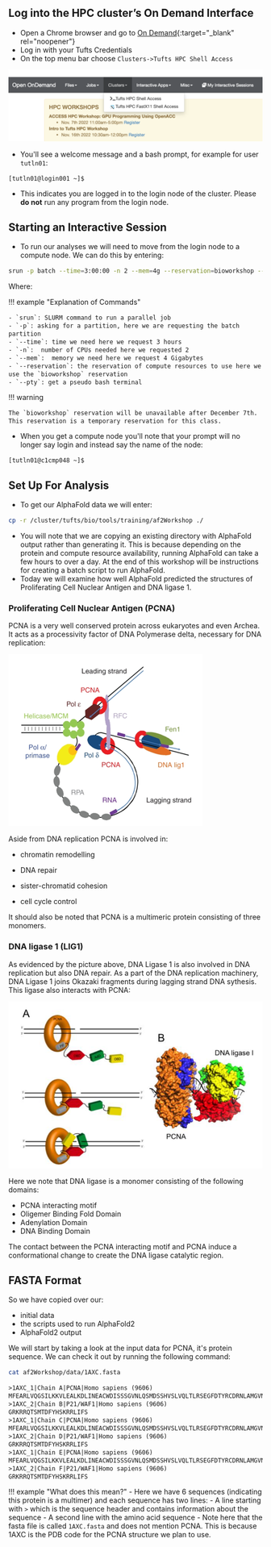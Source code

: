 ## Log into the HPC cluster’s On Demand Interface

- Open a Chrome browser and go to [On Demand](https://ondemand.pax.tufts.edu/){:target="_blank" rel="noopener"}
- Log in with your Tufts Credentials
- On the top menu bar choose `Clusters->Tufts HPC Shell Access`

![](images/shell.png)

- You'll see a welcome message and a bash prompt, for example for user `tutln01`:

```
[tutln01@login001 ~]$
```

- This indicates you are logged in to the login node of the cluster. Please **do not** run any program from the login node.

## Starting an Interactive Session

- To run our analyses we will need to move from the login node to a compute node. We can do this by entering:

```bash
srun -p batch --time=3:00:00 -n 2 --mem=4g --reservation=bioworkshop --pty bash
```

Where:

!!! example "Explanation of Commands"

    - `srun`: SLURM command to run a parallel job
    - `-p`: asking for a partition, here we are requesting the batch partition
    - `--time`: time we need here we request 3 hours
    - `-n`:  number of CPUs needed here we requested 2
    - `--mem`:  memory we need here we request 4 Gigabytes
    - `--reservation`: the reservation of compute resources to use here we use the `bioworkshop` reservation
    - `--pty`: get a pseudo bash terminal
    
!!! warning 
    
    The `bioworkshop` reservation will be unavailable after December 7th. This reservation is a temporary reservation for this class. 

- When you get a compute node you'll note that your prompt will no longer say login and instead say the name of the node:

```
[tutln01@c1cmp048 ~]$
```

## Set Up For Analysis

- To get our AlphaFold data we will enter:

```bash
cp -r /cluster/tufts/bio/tools/training/af2Workshop ./
```

- You will note that we are copying an existing directory with AlphaFold output rather than generating it. This is because depending on the protein and compute resource availability, running AlphaFold can take a few hours to over a day. At the end of this workshop will be instructions for creating a batch script to run AlphaFold. 
- Today we will examine how well AlphaFold predicted the structures of Proliferating Cell Nuclear Antigen and DNA ligase 1.

### Proliferating Cell Nuclear Antigen (PCNA)

PCNA is a very well conserved protein across eukaryotes and even Archea. It acts as a processivity factor of DNA Polymerase delta, necessary for DNA replication:

![](images/pcnaDnaPol.png)

Aside from DNA replication PCNA is involved in:

* chromatin remodelling 
    
* DNA repair
    
* sister-chromatid cohesion

* cell cycle control

It should also be noted that PCNA is a multimeric protein consisting of three monomers.

### DNA ligase 1 (LIG1)

As evidenced by the picture above, DNA Ligase 1 is also involved in DNA replication but also DNA repair. As a part of the DNA replication machinery, DNA Ligase 1 joins Okazaki fragments during lagging strand DNA sythesis. This ligase also interacts with PCNA:

![](images/lig1Pcna.png)

Here we note that DNA ligase is a monomer consisting of the following domains:

- PCNA interacting motif
- Oligemer Binding Fold Domain
- Adenylation Domain
- DNA Binding Domain

The contact between the PCNA interacting motif and PCNA induce a conformational change to create the DNA ligase catalytic region. 

## FASTA Format

So we have copied over our:
- initial data
- the scripts used to run AlphaFold2
- AlphaFold2 output

We will start by taking a look at the input data for PCNA, it's protein sequence. We can check it out by running the following command:

```bash
cat af2Workshop/data/1AXC.fasta 
```

```
>1AXC_1|Chain A|PCNA|Homo sapiens (9606)
MFEARLVQGSILKKVLEALKDLINEACWDISSSGVNLQSMDSSHVSLVQLTLRSEGFDTYRCDRNLAMGVNLTSMSKILKCAGNEDIITLRAEDNADTLALVFEAPNQEKVSDYEMKLMDLDVEQLGIPEQEYSCVVKMPSGEFARICRDLSHIGDAVVISCAKDGVKFSASGELGNGNIKLSQTSNVDKEEEAVTIEMNEPVQLTFALRYLNFFTKATPLSSTVTLSMSADVPLVVEYKIADMGHLKYYLAPKIEDEEGS
>1AXC_2|Chain B|P21/WAF1|Homo sapiens (9606)
GRKRRQTSMTDFYHSKRRLIFS
>1AXC_1|Chain C|PCNA|Homo sapiens (9606)
MFEARLVQGSILKKVLEALKDLINEACWDISSSGVNLQSMDSSHVSLVQLTLRSEGFDTYRCDRNLAMGVNLTSMSKILKCAGNEDIITLRAEDNADTLALVFEAPNQEKVSDYEMKLMDLDVEQLGIPEQEYSCVVKMPSGEFARICRDLSHIGDAVVISCAKDGVKFSASGELGNGNIKLSQTSNVDKEEEAVTIEMNEPVQLTFALRYLNFFTKATPLSSTVTLSMSADVPLVVEYKIADMGHLKYYLAPKIEDEEGS
>1AXC_2|Chain D|P21/WAF1|Homo sapiens (9606)
GRKRRQTSMTDFYHSKRRLIFS
>1AXC_1|Chain E|PCNA|Homo sapiens (9606)
MFEARLVQGSILKKVLEALKDLINEACWDISSSGVNLQSMDSSHVSLVQLTLRSEGFDTYRCDRNLAMGVNLTSMSKILKCAGNEDIITLRAEDNADTLALVFEAPNQEKVSDYEMKLMDLDVEQLGIPEQEYSCVVKMPSGEFARICRDLSHIGDAVVISCAKDGVKFSASGELGNGNIKLSQTSNVDKEEEAVTIEMNEPVQLTFALRYLNFFTKATPLSSTVTLSMSADVPLVVEYKIADMGHLKYYLAPKIEDEEGS
>1AXC_2|Chain F|P21/WAF1|Homo sapiens (9606)
GRKRRQTSMTDFYHSKRRLIFS
```

!!! example "What does this mean?"
    - Here we have 6 sequences (indicating this protein is a multimer) and each sequence has two lines:
        - A line starting with `>` which is the sequence header and contains information about the sequence
        - A second line with the amino acid sequence
        - Note here that the fasta file is called `1AXC.fasta` and does not mention PCNA. This is because 1AXC is the PDB code for the PCNA structure we plan to use. 
        
        
